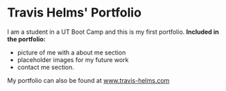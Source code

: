 # Travis Helms' Portfolio

I am a student in a UT Boot Camp and this is my first portfolio. 
**Included in the portfolio:**
- picture of me with a about me section
- placeholder images for my future work
- contact me section.

My portfolio can also be found at www.travis-helms.com

